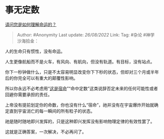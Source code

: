 # 事无定数
[请问您是如何理解命运的？](https://www.zhihu.com/question/512892991/answer/2637070590)

> Author: #Anonymity
> Last update: *26/08/2022*
> Link:
> Tag: #杂论 #神学
> 沙海拾金：

人的生命只有惯性，没有命运。

人生更像航船而不是火车，有风向、有航向，但没有轨道。有目标，没有站点。

你下一秒钟做什么，只是不太容易明显改变你下下秒的状态，但却对三个月或半年后的你完全可以有重大的颠覆性影响。

所以你永远不必考虑用“[这是宿命](https://www.zhihu.com/search?q=%E8%BF%99%E6%98%AF%E5%AE%BF%E5%91%BD&search_source=Entity&hybrid_search_source=Entity&hybrid_search_extra=%7B%22sourceType%22%3A%22answer%22%2C%22sourceId%22%3A2637070590%7D)”“命中定数”这类说辞否定未来的任何可能性或者回避你需要承担的责任。

上帝没有提前划定你的命数，你也没有什么“宿命”，祂并没有在宇宙爆炸开始就确定直到宇宙消亡的每一瞬间的所有粒子的状态。

祂是随时随地即兴发挥的，只是这种即兴发挥没有影响物理定律的有效性罢了。

这就是正确答案，一次解决，不必再问了。
